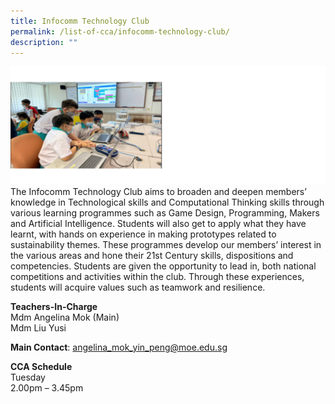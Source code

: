 ```yaml
---
title: Infocomm Technology Club
permalink: /list-of-cca/infocomm-technology-club/
description: ""
---
```

![](/images/CCAs/cca-%20ict%202023.png)
The Infocomm Technology Club aims to broaden and deepen members’ knowledge in Technological skills and Computational Thinking skills through various learning programmes such as Game Design, Programming, Makers and Artificial Intelligence. Students will also get to apply what they have learnt, with hands on experience in making prototypes related to sustainability themes. These programmes develop our members’ interest in the various areas and hone their 21st Century skills, dispositions and competencies. Students are given the opportunity to lead in, both national competitions and activities within the club. Through these experiences, students will acquire values such as teamwork and resilience.

**Teachers-In-Charge**
<br>Mdm Angelina Mok (Main)
<br>Mdm Liu Yusi

**Main Contact**: angelina_mok_yin_peng@moe.edu.sg

**CCA Schedule**
<br>Tuesday
<br>2.00pm – 3.45pm